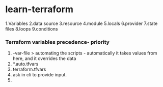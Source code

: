 # learn-terraform

1.Variables
2.data source
3.resource
4.module
5.locals
6.provider
7.state files
8.loops
9.conditions

### Terraform variables precedence- priority

1. -var-file > automating the scripts - automatically it takes values from here, and it overrides the data 
2. *.auto.tfvars
3. terraform.tfvars
4. ask in cli to provide input.
5. 

